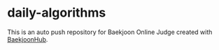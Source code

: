 # daily-algorithms
This is an auto push repository for Baekjoon Online Judge created with [BaekjoonHub](https://github.com/BaekjoonHub/BaekjoonHub).
